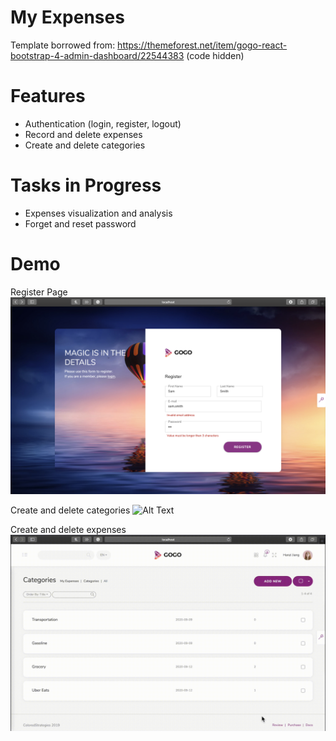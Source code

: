 # My Expenses
Template borrowed from: https://themeforest.net/item/gogo-react-bootstrap-4-admin-dashboard/22544383
(code hidden)

# Features
* Authentication (login, register, logout)
* Record and delete expenses
* Create and delete categories

# Tasks in Progress
* Expenses visualization and analysis
* Forget and reset password

# Demo
Register Page
![Alt Text](https://github.com/HanziJiang/My-Expenses/blob/master/demo/auth.png)

Create and delete categories
![Alt Text](https://github.com/HanziJiang/My-Expenses/blob/master/demo/category.gif)

Create and delete expenses
![Alt Text](https://github.com/HanziJiang/My-Expenses/blob/master/demo/expense.gif)


